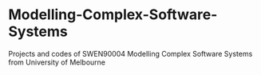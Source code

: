 # Modelling-Complex-Software-Systems

Projects and codes of SWEN90004 Modelling Complex Software Systems from University of Melbourne
